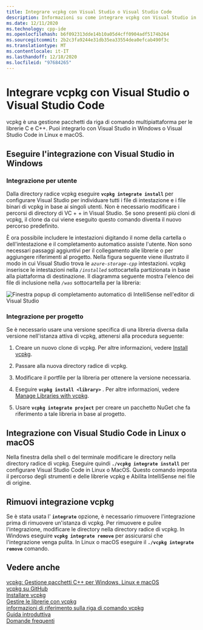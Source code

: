 ```yaml
---
title: Integrare vcpkg con Visual Studio o Visual Studio Code
description: Informazioni su come integrare vcpkg con Visual Studio in Windows o Visual Studio Code in macOS e Linux.
ms.date: 12/11/2020
ms.technology: cpp-ide
ms.openlocfilehash: b6f092313dde14b10a05d4cff0904adf5174b264
ms.sourcegitcommit: 2b2c3fa9244e31db35ea33554dea0efcab490f3c
ms.translationtype: MT
ms.contentlocale: it-IT
ms.lasthandoff: 12/18/2020
ms.locfileid: "97684265"
---
```

# <a name="integrate-vcpkg-with-visual-studio-or-visual-studio-code"></a>Integrare vcpkg con Visual Studio o Visual Studio Code

vcpkg è una gestione pacchetti da riga di comando multipiattaforma per le librerie C e C++. Puoi integrarlo con Visual Studio in Windows o Visual Studio Code in Linux e macOS.

## <a name="integrate-with-visual-studio-on-windows"></a>Eseguire l'integrazione con Visual Studio in Windows

### <a name="integrate-per-user"></a>Integrazione per utente

Dalla directory radice vcpkg eseguire **`vcpkg integrate install`** per configurare Visual Studio per individuare tutti i file di intestazione e i file binari di vcpkg in base ai singoli utenti. Non è necessario modificare i percorsi di directory di VC + + in Visual Studio. Se sono presenti più cloni di vcpkg, il clone da cui viene eseguito questo comando diventa il nuovo percorso predefinito.

È ora possibile includere le intestazioni digitando il nome della cartella o dell'intestazione e il completamento automatico assiste l'utente. Non sono necessari passaggi aggiuntivi per il collegamento alle librerie o per aggiungere riferimenti al progetto. Nella figura seguente viene illustrato il modo in cui Visual Studio trova le *`azure-storage-cpp`* intestazioni. vcpkg inserisce le intestazioni nella *`/installed`* sottocartella partizionata in base alla piattaforma di destinazione. Il diagramma seguente mostra l'elenco dei file di inclusione nella *`/was`* sottocartella per la libreria:

![Finestra popup di completamento automatico di IntelliSense nell'editor di Visual Studio](media/vcpkg-intellisense.png "vcpkg e IntelliSense")

### <a name="integrate-per-project"></a>Integrazione per progetto

Se è necessario usare una versione specifica di una libreria diversa dalla versione nell'istanza attiva di vcpkg, attenersi alla procedura seguente:

1. Creare un nuovo clone di vcpkg. Per altre informazioni, vedere [Install vcpkg](install-vcpkg.md).

1. Passare alla nuova directory radice di vcpkg.

1. Modificare il portfile per la libreria per ottenere la versione necessaria.

1. Eseguire **`vcpkg install <library>`** . Per altre informazioni, vedere [Manage Libraries with vcpkg](manage-libraries-with-vcpkg.md).

1. Usare **`vcpkg integrate project`** per creare un pacchetto NuGet che fa riferimento a tale libreria in base al progetto.

## <a name="integrate-with-visual-studio-code-on-linux-or-macos"></a>Integrazione con Visual Studio Code in Linux o macOS

Nella finestra della shell o del terminale modificare le directory nella directory radice di vcpkg. Eseguire quindi **`./vcpkg integrate install`** per configurare Visual Studio Code in Linux o MacOS. Questo comando imposta il percorso degli strumenti e delle librerie vcpkg e Abilita IntelliSense nei file di origine.

## <a name="remove-vcpkg-integration"></a>Rimuovi integrazione vcpkg

Se è stata usata l' **`integrate`** opzione, è necessario rimuovere l'integrazione prima di rimuovere un'istanza di vcpkg. Per rimuovere e pulire l'integrazione, modificare le directory nella directory radice di vcpkg. In Windows eseguire **`vcpkg integrate remove`** per assicurarsi che l'integrazione venga pulita. In Linux o macOS eseguire il **`./vcpkg integrate remove`** comando.

## <a name="see-also"></a>Vedere anche

[vcpkg: Gestione pacchetti C++ per Windows, Linux e macOS](./vcpkg.md)\
[vcpkg su GitHub](https://github.com/Microsoft/vcpkg)\
[Installare vcpkg](install-vcpkg.md)\
[Gestire le librerie con vcpkg](manage-libraries-with-vcpkg.md)\
[informazioni di riferimento sulla riga di comando vcpkg](vcpkg-command-line-reference.md)\
[Guida introduttiva](https://github.com/microsoft/vcpkg/blob/master/docs/index.md)\
[Domande frequenti](https://github.com/microsoft/vcpkg/blob/master/docs/about/faq.md)
